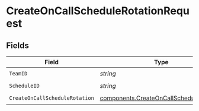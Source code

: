 # CreateOnCallScheduleRotationRequest


## Fields

| Field                                                                                              | Type                                                                                               | Required                                                                                           | Description                                                                                        |
| -------------------------------------------------------------------------------------------------- | -------------------------------------------------------------------------------------------------- | -------------------------------------------------------------------------------------------------- | -------------------------------------------------------------------------------------------------- |
| `TeamID`                                                                                           | *string*                                                                                           | :heavy_check_mark:                                                                                 | N/A                                                                                                |
| `ScheduleID`                                                                                       | *string*                                                                                           | :heavy_check_mark:                                                                                 | N/A                                                                                                |
| `CreateOnCallScheduleRotation`                                                                     | [components.CreateOnCallScheduleRotation](../../models/components/createoncallschedulerotation.md) | :heavy_check_mark:                                                                                 | N/A                                                                                                |